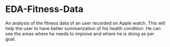 # EDA-Fitness-Data
An analysis of the fitness data of an user recorded on Apple watch. This will help the user to have better summarization of his health condition. He can see the areas where he needs to improve and where he is doing as per goal.
